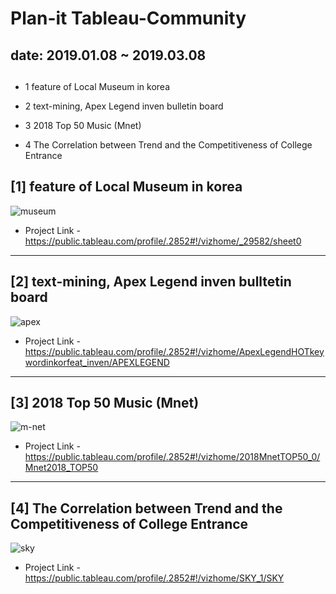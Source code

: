 # Plan-it Tableau-Community 

## date: 2019.01.08 ~ 2019.03.08


## <Topic>

- 1 feature of Local Museum in korea

- 2 text-mining, Apex Legend inven bulletin board

- 3 2018 Top 50 Music (Mnet)

- 4 The Correlation between Trend and the Competitiveness of College Entrance





## [1] feature of Local Museum in korea
![museum](https://user-images.githubusercontent.com/54028026/82013549-88683880-96b5-11ea-83e1-a90505cb22e1.png)
- Project Link - https://public.tableau.com/profile/.2852#!/vizhome/_29582/sheet0

--- 
## [2] text-mining, Apex Legend inven bulltetin board
![apex](https://user-images.githubusercontent.com/54028026/82013641-b64d7d00-96b5-11ea-803e-937dfea2c024.png)
- Project Link - https://public.tableau.com/profile/.2852#!/vizhome/ApexLegendHOTkeywordinkorfeat_inven/APEXLEGEND


--- 
## [3] 2018 Top 50 Music (Mnet)
![m-net](https://user-images.githubusercontent.com/54028026/82016819-cddc3400-96bc-11ea-8066-93fd0660fa5a.png)

- Project Link - https://public.tableau.com/profile/.2852#!/vizhome/2018MnetTOP50_0/Mnet2018_TOP50

 
--- 
## [4] The Correlation between Trend and the Competitiveness of College Entrance
![sky](https://user-images.githubusercontent.com/54028026/82015841-a84e2b00-96ba-11ea-916c-390525b8cc4a.png)
- Project Link - https://public.tableau.com/profile/.2852#!/vizhome/SKY_1/SKY

